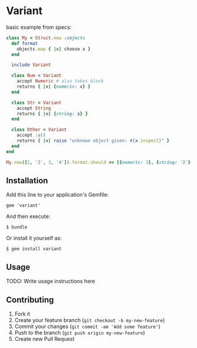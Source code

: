 # Variant

basic example from specs:
```ruby
class My < Struct.new :objects
  def format
    objects.map { |x| choose x }
  end

  include Variant

  class Num < Variant
    accept Numeric # also takes block
    returns { |x| {numeric: x} }
  end

  class Str < Variant
    accept String
    returns { |x| {string: x} }
  end

  class Other < Variant
    accept :all
    returns { |x| raise "unknown object given: #{x.inspect}" }
  end       
end

My.new([1, '2', 3, '4']).format.should == [{numeric: 1}, {string: '2'}, {numeric: 3}, {string: '4'}]
```

## Installation

Add this line to your application's Gemfile:

    gem 'variant'

And then execute:

    $ bundle

Or install it yourself as:

    $ gem install variant

## Usage

TODO: Write usage instructions here

## Contributing

1. Fork it
2. Create your feature branch (`git checkout -b my-new-feature`)
3. Commit your changes (`git commit -am 'Add some feature'`)
4. Push to the branch (`git push origin my-new-feature`)
5. Create new Pull Request

